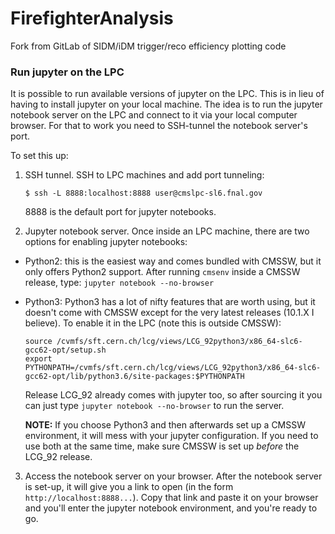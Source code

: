 # FirefighterAnalysis
Fork from GitLab of SIDM/iDM trigger/reco efficiency plotting code

### Run jupyter on the LPC

It is possible to run available versions of jupyter on the LPC. This is in lieu of having to install jupyter on your local machine. The idea is to run the jupyter notebook server on the LPC and connect to it via your local computer browser. For that to work you need to SSH-tunnel the notebook server's port.

To set this up:

1) SSH tunnel. SSH to LPC machines and add port tunneling:

    ```shell
    $ ssh -L 8888:localhost:8888 user@cmslpc-sl6.fnal.gov
    ```

   8888 is the default port for jupyter notebooks.
2) Jupyter notebook server. Once inside an LPC machine, there are two options for enabling jupyter notebooks:

  - Python2: this is the easiest way and comes bundled with CMSSW, but it only offers Python2 support. After running `cmsenv` inside a    CMSSW release, type: `jupyter notebook --no-browser`
  
  - Python3: Python3 has a lot of nifty features that are worth using, but it doesn't come with CMSSW except for the very latest releases (10.1.X I believe). To enable it in the LPC (note this is outside CMSSW):
  
    ```shell
    source /cvmfs/sft.cern.ch/lcg/views/LCG_92python3/x86_64-slc6-gcc62-opt/setup.sh
    export PYTHONPATH=/cvmfs/sft.cern.ch/lcg/views/LCG_92python3/x86_64-slc6-gcc62-opt/lib/python3.6/site-packages:$PYTHONPATH
    ```
  
     Release LCG_92 already comes with jupyter too, so after sourcing it you can just type `jupyter notebook --no-browser` to run the server.
     
     **NOTE:** If you choose Python3 and then afterwards set up a CMSSW environment, it will mess with your jupyter configuration. If you need to use both at the same time, make sure CMSSW is set up _before_ the LCG_92 release. 
     
  
  
3) Access the notebook server on your browser. After the notebook server is set-up, it will give you a link to open (in the form `http://localhost:8888...`). Copy that link and paste it on your browser and you'll enter the jupyter notebook environment, and you're ready to go.
